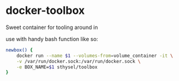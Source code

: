 # docker-toolbox
Sweet container for tooling around in

use with handy bash function like so:
``` bash
newbox() {
    docker run --name $1 --volumes-from=volume_container -it \
    -v /var/run/docker.sock:/var/run/docker.sock \
    -e BOX_NAME=$1 sthysel/toolbox
}
```
